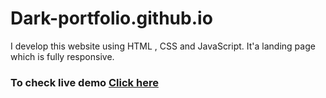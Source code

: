 # Dark-portfolio.github.io
I develop this website using HTML , CSS and JavaScript. It'a landing page which is fully responsive.
### To check live demo [Click here](https://ahsanwebengr.github.io/Dark-portfolio.github.io/)
